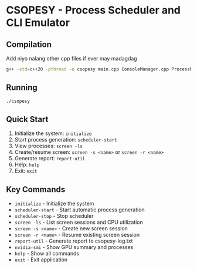 
# CSOPESY - Process Scheduler and CLI Emulator

## Compilation
Add niyo nalang other cpp files if ever may madagdag
```bash
g++ -std=c++20 -pthread -o csopesy main.cpp ConsoleManager.cpp ProcessManager.cpp   ProcessGenerator.cpp Process.cpp Scheduler.cpp Screen.cpp ReportGenerator.cpp InstructionGenerator.cpp MemoryManager.cpp VirtualMemoryManager.cpp
```

## Running

```bash
./csopesy
```

## Quick Start

1. Initialize the system: `initialize`
2. Start process generation: `scheduler-start`
3. View processes: `screen -ls`
4. Create/resume screen: `screen -s <name>` or `screen -r <name>`
5. Generate report: `report-util`
6. Help: `help`
7. Exit: `exit`

## Key Commands

- `initialize` - Initialize the system
- `scheduler-start` - Start automatic process generation
- `scheduler-stop` - Stop scheduler
- `screen -ls` - List screen sessions and CPU utilization
- `screen -s <name>` - Create new screen session
- `screen -r <name>` - Resume existing screen session
- `report-util` - Generate report to csopesy-log.txt
- `nvidia-smi` - Show GPU summary and processes
- `help` - Show all commands
- `exit` - Exit application